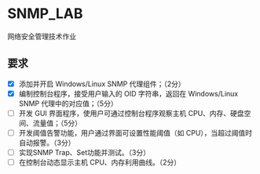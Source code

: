 # SNMP_LAB
网络安全管理技术作业

## 要求
- [x]	添加并开启 Windows/Linux SNMP 代理组件；（2分）
- [x]	编制控制台程序，接受用户输入的 OID 字符串，返回在 Windows/Linux SNMP 代理中的对应值；（5分）
- [ ]	开发 GUI 界面程序，使用户可通过控制台程序观察主机 CPU、内存、硬盘空间、流量值；（5分）
- [ ]	开发阈值告警功能，用户通过界面可设置性能阈值（如 CPU），当超过阈值时自动报警。（3分）
- [ ]	实现SNMP Trap、Set功能并测试。（3分）
- [ ]	在控制台动态显示主机 CPU、内存利用曲线。（2分）
